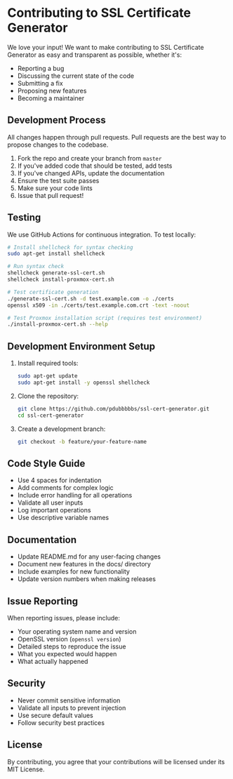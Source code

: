 # Contributing to SSL Certificate Generator

We love your input! We want to make contributing to SSL Certificate Generator as easy and transparent as possible, whether it's:

- Reporting a bug
- Discussing the current state of the code
- Submitting a fix
- Proposing new features
- Becoming a maintainer

## Development Process

All changes happen through pull requests. Pull requests are the best way to propose changes to the codebase.

1. Fork the repo and create your branch from `master`
2. If you've added code that should be tested, add tests
3. If you've changed APIs, update the documentation
4. Ensure the test suite passes
5. Make sure your code lints
6. Issue that pull request!

## Testing

We use GitHub Actions for continuous integration. To test locally:

```bash
# Install shellcheck for syntax checking
sudo apt-get install shellcheck

# Run syntax check
shellcheck generate-ssl-cert.sh
shellcheck install-proxmox-cert.sh

# Test certificate generation
./generate-ssl-cert.sh -d test.example.com -o ./certs
openssl x509 -in ./certs/test.example.com.crt -text -noout

# Test Proxmox installation script (requires test environment)
./install-proxmox-cert.sh --help
```

## Development Environment Setup

1. Install required tools:
   ```bash
   sudo apt-get update
   sudo apt-get install -y openssl shellcheck
   ```

2. Clone the repository:
   ```bash
   git clone https://github.com/pdubbbbbs/ssl-cert-generator.git
   cd ssl-cert-generator
   ```

3. Create a development branch:
   ```bash
   git checkout -b feature/your-feature-name
   ```

## Code Style Guide

- Use 4 spaces for indentation
- Add comments for complex logic
- Include error handling for all operations
- Validate all user inputs
- Log important operations
- Use descriptive variable names

## Documentation

- Update README.md for any user-facing changes
- Document new features in the docs/ directory
- Include examples for new functionality
- Update version numbers when making releases

## Issue Reporting

When reporting issues, please include:

- Your operating system name and version
- OpenSSL version (`openssl version`)
- Detailed steps to reproduce the issue
- What you expected would happen
- What actually happened

## Security

- Never commit sensitive information
- Validate all inputs to prevent injection
- Use secure default values
- Follow security best practices

## License

By contributing, you agree that your contributions will be licensed under its MIT License.

